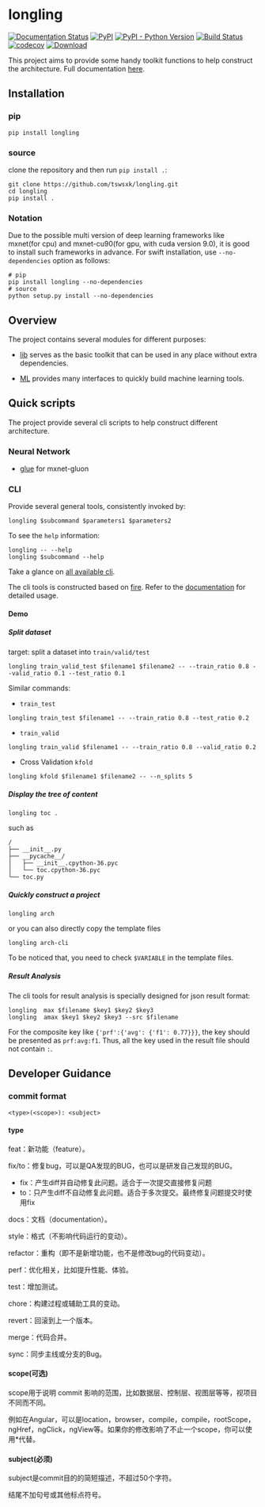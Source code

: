 # longling

[![Documentation Status](https://readthedocs.org/projects/longling/badge/?version=latest)](https://longling.readthedocs.io/zh/latest/index.html)
[![PyPI](https://img.shields.io/pypi/v/longling.svg)](https://pypi.python.org/pypi/longling)
[![PyPI - Python Version](https://img.shields.io/pypi/pyversions/longling.svg)](https://pypi.python.org/pypi/longling)
[![Build Status](https://www.travis-ci.org/tswsxk/longling.svg?branch=master)](https://www.travis-ci.org/tswsxk/longling)
[![codecov](https://codecov.io/gh/tswsxk/longling/branch/master/graph/badge.svg)](https://codecov.io/gh/tswsxk/longling)
[![Download](https://img.shields.io/pypi/dm/longling.svg?style=flat)](https://pypi.python.org/pypi/longling)

This project aims to provide some handy toolkit functions to help construct the
architecture. 
Full documentation [here](https://longling.readthedocs.io/zh/latest/index.html).

## Installation

### pip

```shell
pip install longling
```

### source
clone the repository and then run `pip install .`:

```shell
git clone https://github.com/tswsxk/longling.git
cd longling
pip install .
```

### Notation
Due to the possible multi version of deep learning frameworks like 
mxnet(for cpu) and mxnet-cu90(for gpu, with cuda version 9.0), 
it is good to install such frameworks in advance. 
For swift installation, use `--no-dependencies` option as follows:

```shell
# pip
pip install longling --no-dependencies
# source
python setup.py install --no-dependencies
```

## Overview
The project contains several modules for different purposes:

* [lib](submodule/lib/index.html) serves as the basic toolkit that can be used in any place without extra dependencies.

* [ML](submodule/ML/index.html) provides many interfaces to quickly build machine learning tools.

## Quick scripts
The project provide several cli scripts to help construct different 
architecture.

### Neural Network
* [glue](submodule/ML/MxnetHelper/glue.html) for mxnet-gluon


### CLI
Provide several general tools, consistently invoked by: 

```shell
longling $subcommand $parameters1 $parameters2
```

To see the `help` information:
```shell
longling -- --help
longling $subcommand --help
```

Take a glance on [all available cli](submodule/cli.html).

The cli tools is constructed based on [fire](https://github.com/google/python-fire). 
Refer to the [documentation](https://github.com/google/python-fire/blob/master/docs/using-cli.md) for detailed usage.

#### Demo

##### Split dataset

target: split a dataset into `train/valid/test`

```shell
longling train_valid_test $filename1 $filename2 -- --train_ratio 0.8 --valid_ratio 0.1 --test_ratio 0.1 
```

Similar commands:

* `train_test`

```shell
longling train_test $filename1 -- --train_ratio 0.8 --test_ratio 0.2 
```

* `train_valid`

```shell
longling train_valid $filename1 -- --train_ratio 0.8 --valid_ratio 0.2 
```

* Cross Validation `kfold`

```shell
longling kfold $filename1 $filename2 -- --n_splits 5
```

##### Display the tree of content

```shell
longling toc .
```

such as 
```text
/
├── __init__.py
├── __pycache__/
│   ├── __init__.cpython-36.pyc
│   └── toc.cpython-36.pyc
└── toc.py
```

##### Quickly construct a project

```shell
longling arch 
```

or you can also directly copy the template files

```shell
longling arch-cli
```
To be noticed that, you need to check `$VARIABLE` in the template files.

##### Result Analysis
The cli tools for result analysis is specially designed for json result format:

```shell
longling  max $filename $key1 $key2 $key3
longling  amax $key1 $key2 $key3 --src $filename
```

For the composite key like `{'prf':{'avg': {'f1': 0.77}}}`, the key should be presented as `prf:avg:f1`.
Thus, all the key used in the result file should not contain `:`.


## Developer Guidance

### commit format

```
<type>(<scope>): <subject>
```

#### type
feat：新功能（feature）。

fix/to：修复bug，可以是QA发现的BUG，也可以是研发自己发现的BUG。

* fix：产生diff并自动修复此问题。适合于一次提交直接修复问题
* to：只产生diff不自动修复此问题。适合于多次提交。最终修复问题提交时使用fix

docs：文档（documentation）。

style：格式（不影响代码运行的变动）。

refactor：重构（即不是新增功能，也不是修改bug的代码变动）。

perf：优化相关，比如提升性能、体验。

test：增加测试。

chore：构建过程或辅助工具的变动。

revert：回滚到上一个版本。

merge：代码合并。

sync：同步主线或分支的Bug。

#### scope(可选)

scope用于说明 commit 影响的范围，比如数据层、控制层、视图层等等，视项目不同而不同。

例如在Angular，可以是location，browser，compile，compile，rootScope， ngHref，ngClick，ngView等。如果你的修改影响了不止一个scope，你可以使用*代替。

#### subject(必须)

subject是commit目的的简短描述，不超过50个字符。

结尾不加句号或其他标点符号。
